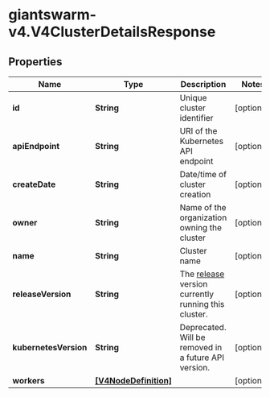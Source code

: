# giantswarm-v4.V4ClusterDetailsResponse

## Properties
Name | Type | Description | Notes
------------ | ------------- | ------------- | -------------
**id** | **String** | Unique cluster identifier | [optional] 
**apiEndpoint** | **String** | URI of the Kubernetes API endpoint | [optional] 
**createDate** | **String** | Date/time of cluster creation | [optional] 
**owner** | **String** | Name of the organization owning the cluster | [optional] 
**name** | **String** | Cluster name | [optional] 
**releaseVersion** | **String** | The [release](https://docs.giantswarm.io/api/#tag/releases) version currently running this cluster.  | [optional] 
**kubernetesVersion** | **String** | Deprecated. Will be removed in a future API version. | [optional] 
**workers** | [**[V4NodeDefinition]**](V4NodeDefinition.md) |  | [optional] 


